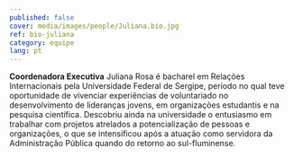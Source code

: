 ```yaml
---
published: false
cover: media/images/people/Juliana.bio.jpg
ref: bio-juliana
category: equipe
lang: pt
---
```

**Coordenadora Executiva** Juliana Rosa é bacharel em Relações Internacionais pela Universidade Federal de Sergipe, período no qual teve oportunidade de vivenciar experiências de voluntariado no desenvolvimento de lideranças jovens, em organizações estudantis e na pesquisa científica. Descobriu ainda na universidade o entusiasmo em trabalhar com projetos atrelados a potencialização de pessoas e organizações, o que se intensificou após a atuação como servidora da Administração Pública quando do retorno ao sul-fluminense.

